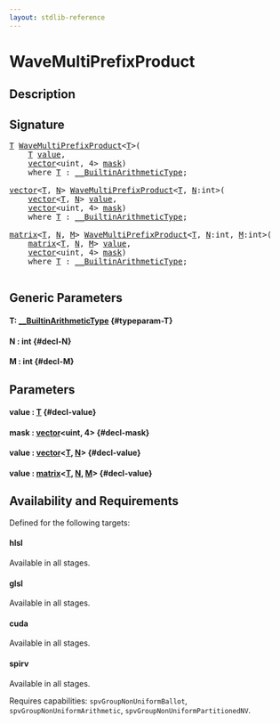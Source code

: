 ```yaml
---
layout: stdlib-reference
---
```


# WaveMultiPrefixProduct

## Description





## Signature 

<pre>
<a href="/stdlib-reference/global-decls/wavemultiprefixproduct-049f#typeparam-T" class="code_type">T</a> <a href="/stdlib-reference/global-decls/wavemultiprefixproduct-049f">WaveMultiPrefixProduct</a>&lt;<a href="/stdlib-reference/global-decls/wavemultiprefixproduct-049f#typeparam-T" class="code_type">T</a>&gt;(
    <a href="/stdlib-reference/global-decls/wavemultiprefixproduct-049f#typeparam-T" class="code_type">T</a> <a href="/stdlib-reference/global-decls/wavemultiprefixproduct-049f#decl-value" class="code_param">value</a>,
    <a href="/stdlib-reference/types/vector/index" class="code_type">vector</a>&lt;<span class="code_keyword">uint</span>, 4&gt; <a href="/stdlib-reference/global-decls/wavemultiprefixproduct-049f#decl-mask" class="code_param">mask</a>)
    <span class='code_keyword'>where</span> <a href="/stdlib-reference/global-decls/wavemultiprefixproduct-049f#typeparam-T" class="code_type">T</a> : <a href="/stdlib-reference/interfaces/0_builtinarithmetictype-029j/index" class="code_type">__BuiltinArithmeticType</a>;

<a href="/stdlib-reference/types/vector/index" class="code_type">vector</a>&lt;<a href="/stdlib-reference/global-decls/wavemultiprefixproduct-049f#typeparam-T" class="code_type">T</a>, <a href="/stdlib-reference/global-decls/wavemultiprefixproduct-049f#decl-N" class="code_var">N</a>&gt; <a href="/stdlib-reference/global-decls/wavemultiprefixproduct-049f">WaveMultiPrefixProduct</a>&lt;<a href="/stdlib-reference/global-decls/wavemultiprefixproduct-049f#typeparam-T" class="code_type">T</a>, <a href="/stdlib-reference/global-decls/wavemultiprefixproduct-049f#decl-N" class="code_var">N</a>:<span class="code_keyword">int</span>&gt;(
    <a href="/stdlib-reference/types/vector/index" class="code_type">vector</a>&lt;<a href="/stdlib-reference/global-decls/wavemultiprefixproduct-049f#typeparam-T" class="code_type">T</a>, <a href="/stdlib-reference/global-decls/wavemultiprefixproduct-049f#decl-N" class="code_var">N</a>&gt; <a href="/stdlib-reference/global-decls/wavemultiprefixproduct-049f#decl-value" class="code_param">value</a>,
    <a href="/stdlib-reference/types/vector/index" class="code_type">vector</a>&lt;<span class="code_keyword">uint</span>, 4&gt; <a href="/stdlib-reference/global-decls/wavemultiprefixproduct-049f#decl-mask" class="code_param">mask</a>)
    <span class='code_keyword'>where</span> <a href="/stdlib-reference/global-decls/wavemultiprefixproduct-049f#typeparam-T" class="code_type">T</a> : <a href="/stdlib-reference/interfaces/0_builtinarithmetictype-029j/index" class="code_type">__BuiltinArithmeticType</a>;

<a href="/stdlib-reference/types/matrix/index" class="code_type">matrix</a>&lt;<a href="/stdlib-reference/global-decls/wavemultiprefixproduct-049f#typeparam-T" class="code_type">T</a>, <a href="/stdlib-reference/global-decls/wavemultiprefixproduct-049f#decl-N" class="code_var">N</a>, <a href="/stdlib-reference/global-decls/wavemultiprefixproduct-049f#decl-M" class="code_var">M</a>&gt; <a href="/stdlib-reference/global-decls/wavemultiprefixproduct-049f">WaveMultiPrefixProduct</a>&lt;<a href="/stdlib-reference/global-decls/wavemultiprefixproduct-049f#typeparam-T" class="code_type">T</a>, <a href="/stdlib-reference/global-decls/wavemultiprefixproduct-049f#decl-N" class="code_var">N</a>:<span class="code_keyword">int</span>, <a href="/stdlib-reference/global-decls/wavemultiprefixproduct-049f#decl-M" class="code_var">M</a>:<span class="code_keyword">int</span>&gt;(
    <a href="/stdlib-reference/types/matrix/index" class="code_type">matrix</a>&lt;<a href="/stdlib-reference/global-decls/wavemultiprefixproduct-049f#typeparam-T" class="code_type">T</a>, <a href="/stdlib-reference/global-decls/wavemultiprefixproduct-049f#decl-N" class="code_var">N</a>, <a href="/stdlib-reference/global-decls/wavemultiprefixproduct-049f#decl-M" class="code_var">M</a>&gt; <a href="/stdlib-reference/global-decls/wavemultiprefixproduct-049f#decl-value" class="code_param">value</a>,
    <a href="/stdlib-reference/types/vector/index" class="code_type">vector</a>&lt;<span class="code_keyword">uint</span>, 4&gt; <a href="/stdlib-reference/global-decls/wavemultiprefixproduct-049f#decl-mask" class="code_param">mask</a>)
    <span class='code_keyword'>where</span> <a href="/stdlib-reference/global-decls/wavemultiprefixproduct-049f#typeparam-T" class="code_type">T</a> : <a href="/stdlib-reference/interfaces/0_builtinarithmetictype-029j/index" class="code_type">__BuiltinArithmeticType</a>;

</pre>

## Generic Parameters

#### T: [\_\_BuiltinArithmeticType](/stdlib-reference/interfaces/0_builtinarithmetictype-029j/index) {#typeparam-T}
#### N  : int {#decl-N}
#### M  : int {#decl-M}

## Parameters

#### value  : [T](/stdlib-reference/global-decls/wavemultiprefixproduct-049f#typeparam-T) {#decl-value}
#### mask  : [vector](/stdlib-reference/types/vector/index)\<uint, 4\> {#decl-mask}
#### value  : [vector](/stdlib-reference/types/vector/index)\<[T](/stdlib-reference/types/vector/index#typeparam-T), [N](/stdlib-reference/types/vector/index#decl-N)\> {#decl-value}
#### value  : [matrix](/stdlib-reference/types/matrix/index)\<[T](/stdlib-reference/types/matrix/t-0), [N](/stdlib-reference/types/matrix/index#decl-N), [M](/stdlib-reference/types/matrix/index#decl-M)\> {#decl-value}

## Availability and Requirements

Defined for the following targets:

#### hlsl
Available in all stages.

#### glsl
Available in all stages.

#### cuda
Available in all stages.

#### spirv
Available in all stages.

Requires capabilities: `spvGroupNonUniformBallot`, `spvGroupNonUniformArithmetic`, `spvGroupNonUniformPartitionedNV`.


